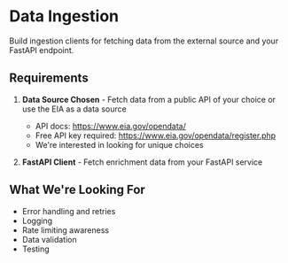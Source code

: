 # Data Ingestion

Build ingestion clients for fetching data from the external source and your FastAPI endpoint.

## Requirements

1. **Data Source Chosen** - Fetch data from a public API of your choice or use the EIA as a data source
   - API docs: https://www.eia.gov/opendata/
   - Free API key required: https://www.eia.gov/opendata/register.php
   - We're interested in looking for unique choices

2. **FastAPI Client** - Fetch enrichment data from your FastAPI service

## What We're Looking For

- Error handling and retries
- Logging
- Rate limiting awareness
- Data validation
- Testing
